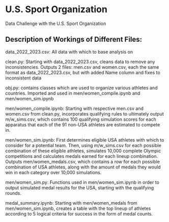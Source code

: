 # U.S. Sport Organization
Data Challenge with the U.S. Sport Organization

## Description of Workings of Different Files:

data_2022_2023.csv: All data with which to base analysis on

clean.py: Starting with data_2022_2023.csv, cleans data to remove any inconsistencies. Outputs 2 files: men.csv and women.csv, each the same format as data_2022_2023.csv, but with added Name column and fixes to inconsistent data

obj.py: contains classes which are used to organize various athletes and countries. Imported and used in men/women_compile.ipynb and men/women_sim.ipynb

men/women_compile.ipynb: Starting with respective men.csv and women.csv from clean.py, incorporates qualifying rules to ultimately output m/w_sims.csv, which contains 100 qualifying simulation scores for each apparatus that each of the 91 non-USA athletes are estimated to compete in. 

men/women_sim.ipynb: First determines eligible USA athletes with which to consider for a potential team. Then, using m/w_sims.csv for each possible combination of these eligible athletes, simulates 10,000 complete Olympic competitions and calculates medals earned for each lineup combination. Outputs men/women_medals.csv, which contains a row for each possible combination of USA athletes, along with the amount of medals they would win in each category over 10,000 simulations.

men/women_sim.py: Functions used in men/women_sim.ipynb in order to output simulated medal results for the USA, starting with the qualifying rounds. 

medal_summary.ipynb: Starting with men/women_medals from men/women_sim.ipynb, creates a table with the top lineup of athletes according to 5 logical criteria for success in the form of medal counts.
